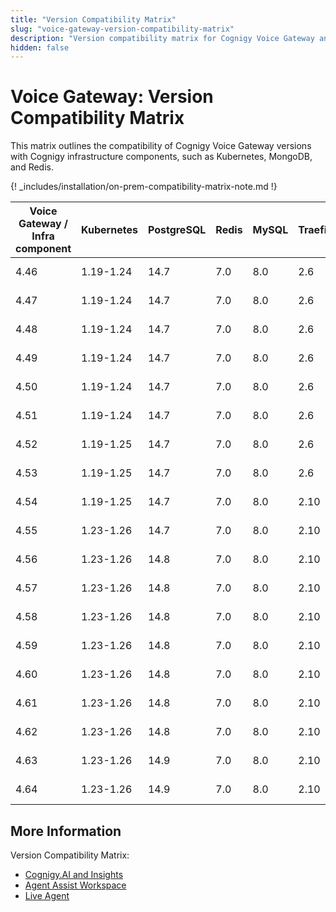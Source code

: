 ```yaml
---
title: "Version Compatibility Matrix"
slug: "voice-gateway-version-compatibility-matrix"
description: "Version compatibility matrix for Cognigy Voice Gateway and Infrastructure Components provides valuable insights and ensures seamless integration and upgrades for optimal performance."
hidden: false
---
```


# Voice Gateway: Version Compatibility Matrix

This matrix outlines the compatibility of Cognigy Voice Gateway versions with Cognigy infrastructure components,
such as Kubernetes, MongoDB, and Redis. 

{! _includes/installation/on-prem-compatibility-matrix-note.md !}

| Voice Gateway /<br> Infra component | Kubernetes | PostgreSQL | Redis | MySQL | Traefik | InfluxDB | Helm          |
|-------------------------------------|------------|------------|-------|-------|---------|----------|---------------|
| 4.46                                | 1.19-1.24  | 14.7       | 7.0   | 8.0   | 2.6     | 1.8      | 3.8 or higher |
| 4.47                                | 1.19-1.24  | 14.7       | 7.0   | 8.0   | 2.6     | 1.8      | 3.8 or higher |
| 4.48                                | 1.19-1.24  | 14.7       | 7.0   | 8.0   | 2.6     | 1.8      | 3.8 or higher |
| 4.49                                | 1.19-1.24  | 14.7       | 7.0   | 8.0   | 2.6     | 1.8      | 3.8 or higher |
| 4.50                                | 1.19-1.24  | 14.7       | 7.0   | 8.0   | 2.6     | 1.8      | 3.8 or higher |
| 4.51                                | 1.19-1.24  | 14.7       | 7.0   | 8.0   | 2.6     | 1.8      | 3.8 or higher |
| 4.52                                | 1.19-1.25  | 14.7       | 7.0   | 8.0   | 2.6     | 1.8      | 3.8 or higher |
| 4.53                                | 1.19-1.25  | 14.7       | 7.0   | 8.0   | 2.6     | 1.8      | 3.8 or higher |
| 4.54                                | 1.19-1.25  | 14.7       | 7.0   | 8.0   | 2.10    | 1.8      | 3.9 or higher |
| 4.55                                | 1.23-1.26  | 14.7       | 7.0   | 8.0   | 2.10    | 1.8      | 3.9 or higher |
| 4.56                                | 1.23-1.26  | 14.8       | 7.0   | 8.0   | 2.10    | 1.8      | 3.9 or higher |
| 4.57                                | 1.23-1.26  | 14.8       | 7.0   | 8.0   | 2.10    | 1.8      | 3.9 or higher |
| 4.58                                | 1.23-1.26  | 14.8       | 7.0   | 8.0   | 2.10    | 1.8      | 3.9 or higher |
| 4.59                                | 1.23-1.26  | 14.8       | 7.0   | 8.0   | 2.10    | 1.8      | 3.9 or higher |
| 4.60                                | 1.23-1.26  | 14.8       | 7.0   | 8.0   | 2.10    | 1.8      | 3.9 or higher |
| 4.61                                | 1.23-1.26  | 14.8       | 7.0   | 8.0   | 2.10    | 1.8      | 3.9 or higher |
| 4.62                                | 1.23-1.26  | 14.8       | 7.0   | 8.0   | 2.10    | 1.8      | 3.9 or higher |
| 4.63                                | 1.23-1.26  | 14.9       | 7.0   | 8.0   | 2.10    | 1.8      | 3.9 or higher |
| 4.64                                | 1.23-1.26  | 14.9       | 7.0   | 8.0   | 2.10    | 1.8      | 3.9 or higher |

## More Information

Version Compatibility Matrix:

- [Cognigy.AI and Insights](../../ai/installation/version-compatibility-matrix.md)
- [Agent Assist Workspace](../../agent-assist/installation/version-compatibility-matrix.md)
- [Live Agent](../../live-agent/installation/deployment/version-compatibility-matrix.md)
